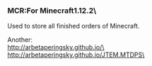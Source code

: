 ### MCR:For Minecraft1.12.2\

Used to store all finished orders of Minecraft.

Another:\
http://arbetaperingsky.github.io/\
http://arbetaperingsky.github.io/JTEM.MTDPS\
